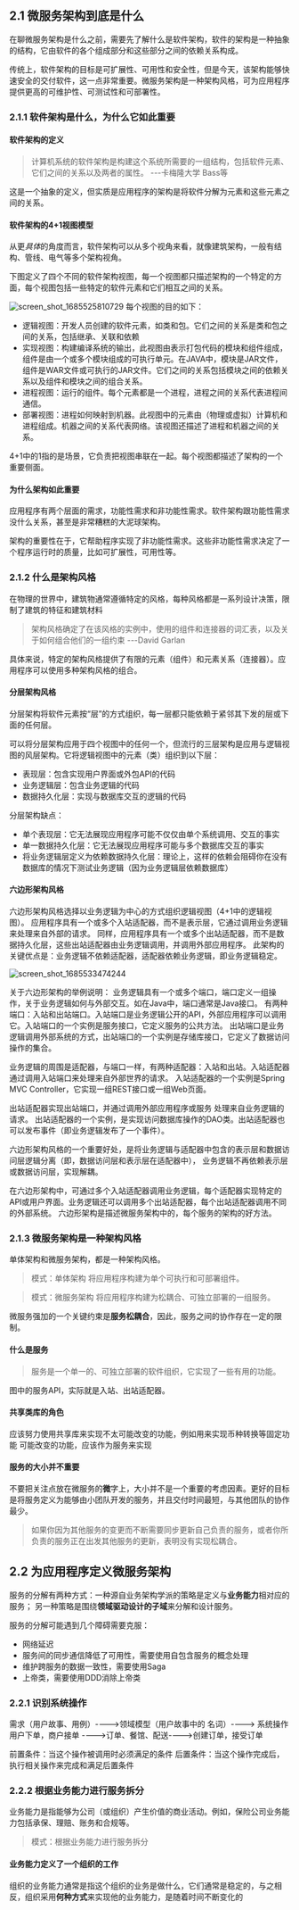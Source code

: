 ## 2.1 微服务架构到底是什么
在聊微服务架构是什么之前，需要先了解什么是软件架构，软件的架构是一种抽象的结构，它由软件的各个组成部分和这些部分之间的依赖关系构成。

传统上，软件架构的目标是可扩展性、可用性和安全性，但是今天，该架构能够快速安全的交付软件，这一点非常重要。微服务架构是一种架构风格，可为应用程序提供更高的可维护性、可测试性和可部署性。

### 2.1.1 软件架构是什么，为什么它如此重要
#### 软件架构的定义
>计算机系统的软件架构是构建这个系统所需要的一组结构，包括软件元素、它们之间的关系以及两者的属性。 ---卡梅隆大学 Bass等

这是一个抽象的定义，但实质是应用程序的架构是将软件分解为元素和这些元素之间的关系。

#### 软件架构的4+1视图模型
从更*具体*的角度而言，软件架构可以从多个视角来看，就像建筑架构，一般有结构、管线、电气等多个架构视角。

下图定义了四个不同的软件架构视图，每一个视图都只描述架构的一个特定的方面，每个视图包括一些特定的软件元素和它们相互之间的关系。

![screen_shot_1685525810729](https://github.com/lemonshen00/reading-record/assets/13763576/7cc08988-b60b-49a1-8013-be3453cb0b78)
每个视图的目的如下：
- 逻辑视图：开发人员创建的软件元素，如类和包。它们之间的关系是类和包之间的关系，包括继承、关联和依赖
- 实现视图：构建编译系统的输出，此视图由表示打包代码的模块和组件组成，组件是由一个或多个模块组成的可执行单元。在JAVA中，模块是JAR文件，组件是WAR文件或可执行的JAR文件。它们之间的关系包括模块之间的依赖关系以及组件和模块之间的组合关系。
- 进程视图：运行的组件。每个元素都是一个进程，进程之间的关系代表进程间通信。
- 部署视图：进程如何映射到机器。此视图中的元素由（物理或虚拟）计算机和进程组成。机器之间的关系代表网络。该视图还描述了进程和机器之间的关系。

4+1中的1指的是场景，它负责把视图串联在一起。每个视图都描述了架构的一个重要侧面。

#### 为什么架构如此重要
应用程序有两个层面的需求，功能性需求和非功能性需求。软件架构跟功能性需求没什么关系，甚至是非常糟糕的大泥球架构。

架构的重要性在于，它帮助程序实现了非功能性需求。这些非功能性需求决定了一个程序运行时的质量，比如可扩展性，可用性等。

### 2.1.2 什么是架构风格
在物理的世界中，建筑物通常遵循特定的风格，每种风格都是一系列设计决策，限制了建筑的特征和建筑材料

>架构风格确定了在该风格的实例中，使用的组件和连接器的词汇表，以及关于如何组合他们的一组约束 ---David Garlan

具体来说，特定的架构风格提供了有限的元素（组件）和元素关系（连接器）。应用程序可以使用多种架构风格的组合。

#### 分层架构风格
分层架构将软件元素按“层”的方式组织，每一层都只能依赖于紧邻其下发的层或下面的任何层。

可以将分层架构应用于四个视图中的任何一个，但流行的三层架构是应用与逻辑视图的风层架构。它将逻辑视图中的元素（类）组织到以下层：
- 表现层：包含实现用户界面或外包API的代码
- 业务逻辑层：包含业务逻辑的代码
- 数据持久化层：实现与数据库交互的逻辑的代码

分层架构缺点：
- 单个表现层：它无法展现应用程序可能不仅仅由单个系统调用、交互的事实
- 单一数据持久化层：它无法展现应用程序可能与多个数据库交互的事实
- 将业务逻辑层定义为依赖数据持久化层：理论上，这样的依赖会阻碍你在没有数据库的情况下测试业务逻辑（因为业务逻辑层依赖数据库）

#### 六边形架构风格

六边形架构风格选择以业务逻辑为中心的方式组织逻辑视图（4+1中的逻辑视图）。
应用程序具有一个或多个入站适配器，而不是表示层，它通过调用业务逻辑来处理来自外部的请求。
同样，应用程序具有一个或多个出站适配器，而不是数据持久化层，这些出站适配器由业务逻辑调用，并调用外部应用程序。
此架构的关键优点是：业务逻辑不依赖适配器，适配器依赖业务逻辑，即业务逻辑稳定。

![screen_shot_1685533474244](https://github.com/lemonshen00/reading-record/assets/13763576/2959356a-b291-47ae-b8d3-198fda435e59)

关于六边形架构的举例说明：
业务逻辑具有一个或多个端口，端口定义一组操作，关于业务逻辑如何与外部交互。如在Java中，端口通常是Java接口。
有两种端口：入站和出站端口。入站端口是业务逻辑公开的API，外部应用程序可以调用它。入站端口的一个实例是服务接口，它定义服务的公共方法。
出站端口是业务逻辑调用外部系统的方式，出站端口的一个实例是存储库接口，它定义了数据访问操作的集合。

业务逻辑的周围是适配器，与端口一样，有两种适配器：入站和出站。入站适配器通过调用入站端口来处理来自外部世界的请求。
入站适配器的一个实例是Spring MVC Controller，它实现一组REST接口或一组Web页面。

出站适配器实现出站端口，并通过调用外部应用程序或服务 处理来自业务逻辑的请求。
出站适配器的一个实例，是实现访问数据库操作的DAO类。出站适配器也可以发布事件（即业务逻辑发布了一个事件）。

六边形架构风格的一个重要好处，是将业务逻辑与适配器中包含的表示层和数据访问层逻辑分离（即，数据访问层和表示层在适配器中），
业务逻辑不再依赖表示层或数据访问层，实现解耦。

在六边形架构中，可通过多个入站适配器调用业务逻辑，每个适配器实现特定的API或用户界面。业务逻辑还可以调用多个出站适配器，每个出站适配器调用不同的外部系统。
六边形架构是描述微服务架构中的，每个服务的架构的好方法。

### 2.1.3 微服务架构是一种架构风格

单体架构和微服务架构，都是一种架构风格。
> 模式：单体架构
将应用程序构建为单个可执行和可部署组件。

> 模式：微服务架构
将应用程序构建为松耦合、可独立部署的一组服务。

微服务强加的一个关键约束是**服务松耦合**，因此，服务之间的协作存在一定的限制。

#### 什么是服务
> 服务是一个单一的、可独立部署的软件组织，它实现了一些有用的功能。

图中的服务API，实际就是入站、出站适配器。

#### 共享类库的角色
应该努力使用共享库来实现不太可能改变的功能，例如用来实现币种转换等固定功能
可能改变的功能，应该作为服务来实现

#### 服务的大小并不重要
不要把关注点放在微服务的**微**字上，大小并不是一个重要的考虑因素。更好的目标是将服务定义为能够由小团队开发的服务，并且交付时间最短，与其他团队的协作最少。

> 如果你因为其他服务的变更而不断需要同步更新自己负责的服务，或者你所负责的服务正在出发其他服务的更新，表明没有实现松耦合。

## 2.2 为应用程序定义微服务架构
服务的分解有两种方式：一种源自业务架构学派的策略是定义与**业务能力**相对应的服务；
另一种策略是围绕**领域驱动设计的子域**来分解和设计服务。

服务的分解可能遇到几个障碍需要克服：
- 网络延迟
- 服务间的同步通信降低了可用性，需要使用自包含服务的概念处理
- 维护跨服务的数据一致性，需要使用Saga
- 上帝类，需要使用DDD消除上帝类

### 2.2.1 识别系统操作
需求（用户故事、用例）---->领域模型（用户故事中的 名词）----> 系统操作
用户下单，商户接单 ---->订单、餐馆、配送---->创建订单，接受订单

前置条件：当这个操作被调用时必须满足的条件
后置条件：当这个操作完成后，执行相关操作来完成和满足后置条件

### 2.2.2 根据业务能力进行服务拆分
业务能力是指能够为公司（或组织）产生价值的商业活动。例如，保险公司业务能力包括承保、理赔、账务和合规等。

> 模式：根据业务能力进行服务拆分

#### 业务能力定义了一个组织的工作
组织的业务能力通常是指这个组织的业务是做什么，它们通常是稳定的，与之相反，组织采用**何种方式**来实现他的业务能力，是随着时间不断变化的








